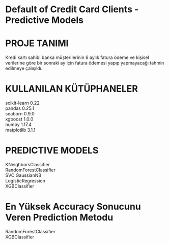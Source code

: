# Default of Credit Card Clients - Predictive Models

# PROJE TANIMI
Kredi kartı sahibi banka müşterilerinin 6 aylık fatura ödeme ve kişisel verilerine göre bir sonraki ay için fatura ödemesi yapıp yapmayacağı tahmin edilmeye çalışıldı.

# KULLANILAN KÜTÜPHANELER
scikit-learn 0.22  
pandas 0.25.1  
seaborn 0.9.0  
xgboost 1.0.0  
numpy 1.17.4  
matplotlib 3.1.1  

# PREDICTIVE MODELS
KNeighborsClassifier  
RandomForestClassifier  
SVC 
GaussianNB  
LogisticRegression  
XGBClassifier  

# En Yüksek Accuracy Sonucunu Veren Prediction Metodu
RandomForestClassifier  
XGBClassifier  








